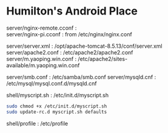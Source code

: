 # Humilton's Android Place

server/nginx-remote.cconf :  
server/nginx-pi.cconf : from /etc/nginx/nginx.conf

server/server.xml : /opt/apache-tomcat-8.5.13/conf/server.xml
server/apache2.conf : /etc/apache2/apache2.conf
server/m.yaoping.win.conf : /etc/apache2/sites-available/m.yaoping.win.conf

server/smb.conf : /etc/samba/smb.conf
server/mysqld.cnf : /etc/mysql/mysql.conf.d/mysqld.cnf

shell/myscript.sh : /etc/init.d/myscript.sh
```Bash
sudo chmod +x /etc/init.d/myscript.sh
sudo update-rc.d myscript.sh defaults
```

shell/profile : /etc/profile

